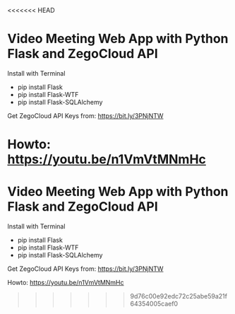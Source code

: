 <<<<<<< HEAD
# Video Meeting Web App with Python Flask and ZegoCloud API

Install with Terminal
- pip install Flask
- pip install Flask-WTF
- pip install Flask-SQLAlchemy

Get ZegoCloud API Keys from: https://bit.ly/3PNjNTW

Howto: https://youtu.be/n1VmVtMNmHc
=======
# Video Meeting Web App with Python Flask and ZegoCloud API

Install with Terminal
- pip install Flask
- pip install Flask-WTF
- pip install Flask-SQLAlchemy

Get ZegoCloud API Keys from: https://bit.ly/3PNjNTW

Howto: https://youtu.be/n1VmVtMNmHc
>>>>>>> 9d76c00e92edc72c25abe59a21f64354005caef0
